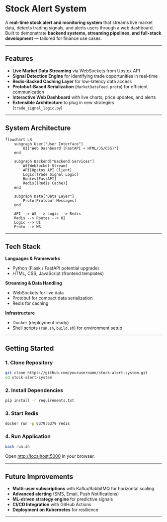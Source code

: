# Stock Alert System

A **real-time stock alert and monitoring system** that streams live market data, detects trading signals, and alerts users through a web dashboard. Built to demonstrate **backend systems, streaming pipelines, and full-stack development** — tailored for finance use cases.

---

## Features

* **Live Market Data Streaming** via WebSockets from Upstox API
* **Signal Detection Engine** for identifying trade opportunities in real-time
* **Redis-Backed Caching Layer** for low-latency data access
* **Protobuf-Based Serialization** (`MarketDataFeed.proto`) for efficient communication
* **Interactive Web Dashboard** with live charts, price updates, and alerts
* **Extensible Architecture** to plug in new strategies (`trade_signal_logic.py`)

---

## System Architecture

```mermaid
flowchart LR
    subgraph User["User Interface"]
        UI["Web Dashboard (FastAPI + HTML/JS/CSS)"]
    end

    subgraph Backend["Backend Services"]
        WS[WebSocket Stream]
        API[Upstox API Client]
        Logic[Trade Signal Logic]
        Routes[FastAPI]
        Redis[(Redis Cache)]
    end

    subgraph Data["Data Layer"]
        Proto[Protobuf Messages]
    end

    API --> WS --> Logic --> Redis
    Redis --> Routes --> UI
    Logic --> UI
    Proto --> WS
```

---

## Tech Stack

**Languages & Frameworks**

* Python (Flask / FastAPI potential upgrade)
* HTML, CSS, JavaScript (frontend templates)

**Streaming & Data Handling**

* WebSockets for live data
* Protobuf for compact data serialization
* Redis for caching

**Infrastructure**

* Docker (deployment ready)
* Shell scripts (`run.sh`, `build.sh`) for environment setup
---

## Getting Started

### 1. Clone Repository

```bash
git clone https://github.com/yourusername/stock-alert-system.git
cd stock-alert-system
```

### 2. Install Dependencies

```bash
pip install -r requirements.txt
```

### 3. Start Redis

```bash
docker run -p 6379:6379 redis
```

### 4. Run Application

```bash
bash run.sh
```

Open [http://localhost:5000](http://localhost:5000) in your browser.

---

## Future Improvements

* **Multi-user subscriptions** with Kafka/RabbitMQ for horizontal scaling
* **Advanced alerting** (SMS, Email, Push Notifications)
* **ML-driven strategy engine** for predictive signals
* **CI/CD Integration** with GitHub Actions
* **Deployment on Kubernetes** for resilience

---
